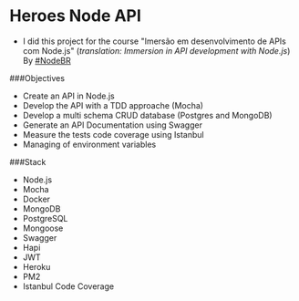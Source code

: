 # Heroes Node API
- I did this project for the course "Imersão em desenvolvimento de APIs com Node.js" (*translation: Immersion in API development with Node.js*) By [#NodeBR](https://erickwendel.teachable.com/p/node-js-para-iniciantes-nodebr)

###Objectives
- Create an API in Node.js
- Develop the API with a TDD approache (Mocha)
- Develop a multi schema CRUD database (Postgres and MongoDB)
- Generate an API Documentation using Swagger
- Measure the tests code coverage using Istanbul
- Managing of environment variables

###Stack
- Node.js
- Mocha
- Docker
- MongoDB
- PostgreSQL
- Mongoose
- Swagger
- Hapi
- JWT
- Heroku
- PM2
- Istanbul Code Coverage
